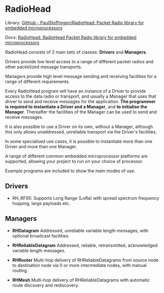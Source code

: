 # RadioHead
Library: [GitHub - PaulStoffregen/RadioHead: Packet Radio library for embedded microprocessors](https://github.com/PaulStoffregen/RadioHead)

Docs: [RadioHead: RadioHead Packet Radio library for embedded microprocessors](http://www.airspayce.com/mikem/arduino/RadioHead/)

RadioHead consists of 2 main sets of classes: **Drivers** and **Managers**.

Drivers provide low level access to a range of different packet radios and other packetized message transports.

Managers provide high level message sending and receiving facilities for a range of different requirements.

Every RadioHead program will have an instance of a Driver to provide access to the data radio or transport, and usually a Manager that uses that driver to send and receive messages for the application. **The programmer is required to instantiate a Driver and a Manager**, and **to initialise the Manager**. Thereafter the facilities of the Manager can be used to send and receive messages.

It is also possible to use a Driver on its own, without a Manager, although this only allows unaddressed, unreliable transport via the Driver's facilities.

In some specialised use cases, it is possible to instantiate more than one Driver and more than one Manager.

A range of different common embedded microprocessor platforms are supported, allowing your project to run on your choice of processor.

Example programs are included to show the main modes of use.

## Drivers
* RH_RF95: Supports Long Range (LoRa) with spread spectrum frequency hopping, large payloads etc.


## Managers
* **RHDatagram** Addressed, unreliable variable length messages, with optional broadcast facilities.

* **RHReliableDatagram** Addressed, reliable, retransmitted, acknowledged variable length messages.

* **RHRouter** Multi-hop delivery of RHReliableDatagrams from source node to destination node via 0 or more intermediate nodes, with manual routing.

* **RHMesh** Multi-hop delivery of RHReliableDatagrams with automatic route discovery and rediscovery.
